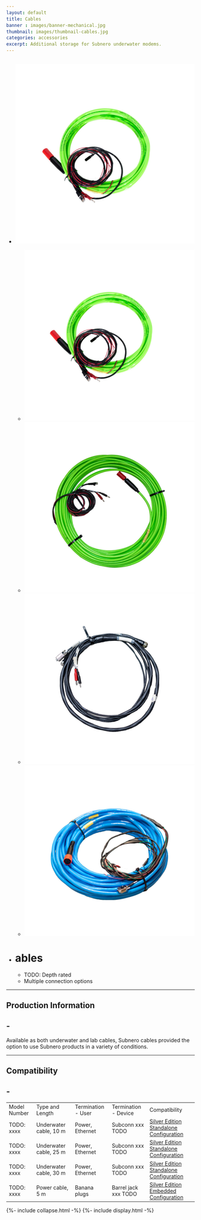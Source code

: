 ```yaml
---
layout: default
title: Cables
banner : images/banner-mechanical.jpg
thumbnail: images/thumbnail-cables.jpg
categories: accessories
excerpt: Additional storage for Subnero underwater modems.
---
```


<div class='full tall' style='background-image: url({{site.baseurl}}/{{page.banner}});'>
  <div class='row'>
    <div class='large-12 columns'>
      <!-- {% include section-header.html title=page.title tagline=page.tagline color=page.title_color class="big" %} -->
    </div>
  </div>
  <div class='four spacing'></div>
  <div class='four spacing'></div>
</div>

<div class='full'>
  <div class='row'>
      <ul class='gfXsQG'>
        <li class='accessories'>
            <div class='mod modBlogPost big'>
              <img id='main-img' src='/images/accessories-cables01.jpg'>
            </div>
            <div class='modGallery'>
              <ul class='media modTeamMember gallery shortcode-list'>
                <li class="member current-li"><a class='image-nav'><img src='/images/accessories-cables01.jpg'></a></li>
                <li class="member"><a class='image-nav'><img src='/images/accessories-cables02.jpg'></a></li>
                <li class="member"><a class='image-nav'><img src='/images/accessories-cables03.jpg'></a></li>
                <li class="member"><a class='image-nav'><img src='/images/accessories-cables04.jpg'></a></li>
              </ul>
            </div>
        </li>
        <li class='accessories'>
          <div class='hOXnHC'>
            <h1>ables</h1>
            <ul>
              <li>TODO: Depth rated</li>
              <li>Multiple connection options</li>
            </ul>
          </div>
        </li>
      </ul>
      <hr>
      <div class='cGBxoB'>
        <div class='media hOXnHC modBlogPost'>
          <h2>Production Information</h2>
          <a class='media-body links collapsible' id ='batProduct'>
            <h2 class='right' id='batProduct-icon'>-</h2>
          </a>
        </div>
        <div class='media modBlogPost collapsible-content' id = 'batProductdata'>
          <p>Available as both underwater and lab cables, Subnero cables provided the option to use Subnero products in a variety of conditions.</p>
        </div>
      </div>
      <hr>
      <div class='cGBxoB'>
          <div class='media hOXnHC modBlogPost'>
            <h2>Compatibility</h2>
            <a class='media-body links collapsible' id ='batCompatibility'>
            <h2 class='right' id='batCompatibility-icon'>-</h2>
          </a>
          </div>
          <div class='media modBlogPost collapsible-content' id = 'batCompatibilitydata'>
            <table style="width:100%">
            <tr>
              <td>Model Number</td>
              <td>Type and Length</td>
              <td>Termination - User</td>
              <td>Termination - Device</td>
              <td>Compatibility</td>
            </tr>
            <tr>
              <td>TODO: xxxx</td>
              <td>Underwater cable, 10 m</td>
              <td>Power, Ethernet</td>
              <td>Subconn xxx TODO</td>
              <td><a href="{{site.baseurl}}/products/wnc-m25mss3">Silver Edition Standalone Configuration</a></td>
            </tr>
            <tr>
              <td>TODO: xxxx</td>
              <td>Underwater cable, 25 m</td>
              <td>Power, Ethernet</td>
              <td>Subconn xxx TODO</td>
              <td><a href="{{site.baseurl}}/products/wnc-m25mss3">Silver Edition Standalone Configuration</a></td>
            </tr>
            <tr>
              <td>TODO: xxxx</td>
              <td>Underwater cable, 30 m</td>
              <td>Power, Ethernet</td>
              <td>Subconn xxx TODO</td>
              <td><a href="{{site.baseurl}}/products/wnc-m25mss3">Silver Edition Standalone Configuration</a></td>
            </tr>
            <tr>
              <td>TODO: xxxx</td>
              <td>Power cable, 5 m</td>
              <td>Banana plugs</td>
              <td>Barrel jack xxx TODO</td>
              <td><a href="{{site.baseurl}}/products/wnc-m25mse3">Silver Edition Embedded Configuration</a></td>
            </tr>
          </table>
          </div>
      </div>
  </div>
</div>
{%- include collapse.html -%}
{%- include display.html -%}